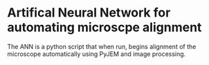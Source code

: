# Artifical Neural Network for automating microscpe alignment

The ANN is a python script that when run, begins alignment of the microscope automatically using PyJEM and image processing.
